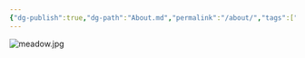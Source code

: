```yaml
---
{"dg-publish":true,"dg-path":"About.md","permalink":"/about/","tags":["gardenEntry"],"created":"2025-01-02T22:42:23.627+01:00","updated":"2025-01-04T14:09:16.140+01:00"}
---
```




![meadow.jpg](/img/user/Blog/meadow.jpg)

